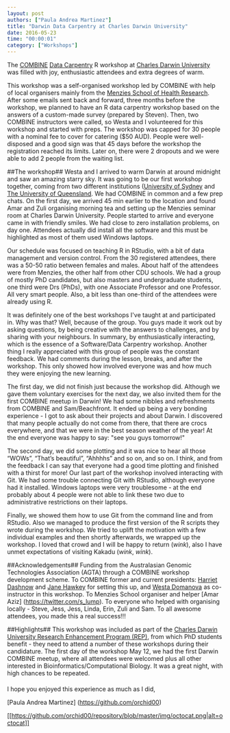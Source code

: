 ```yaml
---
layout: post
authors: ["Paula Andrea Martinez"]
title: "Darwin Data Carpentry at Charles Darwin University"
date: 2016-05-23
time: "00:00:01"
category: ["Workshops"]
---
```

The [COMBINE](https://combine.org.au/) [Data Carpentry](http://www.datacarpentry.org/) R workshop at 
[Charles Darwin University](http://www.cdu.edu.au/) was filled with joy, enthusiastic attendees 
and extra degrees of warm.

This workshop was a self-organised workshop led by COMBINE with help of local organisers mainly 
from the [Menzies School of Health Research](http://www.menzies.edu.au/). After some emails sent back 
and forward, three months before the workshop, we planned to have an R data carpentry workshop based 
on the answers of a custom-made survey (prepared by Steven). Then, two COMBINE instructors were called, 
so Westa and I volunteered for this workshop and started with preps. The workshop was capped for 30 people
with a nominal fee to cover for catering ($50 AUD). People were well-disposed and a good sign was that 
45 days before the workshop the registration reached its limits. Later on, there were 2 dropouts and we
were able to add 2 people from the waiting list.

##The workshop##
Westa and I arrived to warm Darwin at around midnight and saw an amazing starry sky. It was going 
to be our first workshop together, coming from two different institutions ([University of Sydney](https://sydney.edu.au/) 
and [The University of Queensland](http://www.uq.edu.au/). We had COMBINE in common and a few prep chats. On the 
first day, we arrived 45 min earlier to the location and found Amar and Zuli organising 
morning tea and setting up the Menzies seminar room at Charles Darwin University. People started to arrive 
and everyone came in with friendly smiles. We had close to zero installation problems, on day one. 
Attendees actually did install all the software and this must be highlighted as most of them used Windows laptops.

Our schedule was focused on teaching R in RStudio, with a bit of data management and version control. 
From the 30 registered attendees, there was a 50-50 ratio between females and males. About half of 
the attendees were from Menzies, the other half from other CDU schools. We had a group of mostly 
PhD candidates, but also masters and undergraduate students, one third were Drs (PhDs), with one Associate 
Professor and one Professor. All very smart people. Also, a bit less than one-third of the attendees 
were already using R. 

It was definitely one of the best workshops I've taught at and participated in. Why was that? 
Well, because of the group. You guys made it work out by asking questions, by being 
creative with the answers to challenges, and by sharing with your neighbours. In summary, 
by enthusiastically interacting, which is the essence of a Software/Data Carpentry workshop. 
Another thing I really appreciated with this group of people was the constant feedback. We had 
comments during the lesson, breaks, and after the workshop. This only showed how involved everyone 
was and how much they were enjoying the new learning.

The first day, we did not finish just because the workshop did. Although we gave them voluntary exercises 
for the next day, we also invited them for the first COMBINE meetup in Darwin! We had some nibbles 
and refreshments from COMBINE and Sam/Beachfront. It ended up being a very bonding experience - I got 
to ask about their projects and about Darwin. I discovered that many people actually do not come from there, 
that there are crocs everywhere, and that we were in the best season weather of the year! At the end everyone 
was happy to say: "see you guys tomorrow!"

The second day, we did some plotting and it was nice to hear all those “WOWs”, “That’s beautiful”, 
“Ahhhhs” and so on, and so on. I think, and from the feedback I can say that everyone had a 
good time plotting and finished with a thirst for more! Our last part of the workshop involved 
interacting with Git. We had some trouble connecting Git with RStudio, although everyone had it 
installed. Windows laptops were very troublesome - at the end probably about 4 people were not able 
to link these two due to administrative restrictions on their laptops. 

Finally, we showed them how to use Git from the command line and from RStudio. Also we managed to produce 
the first version of the R scripts they wrote during the workshop. 
We tried to uplift the motivation with a few individual examples and then shortly afterwards, we wrapped up the workshop. 
I loved that crowd and I will be happy to return (*wink*), also I have unmet expectations of 
visiting Kakadu (*wink*, *wink*).

##Acknowledgements##
Funding from the Australasian Genomic Technologies Association (AGTA) through a COMBINE workshop development scheme. 
To COMBINE former and current presidents: [Harriet Dashnow](https://github.com/hdashnow) and [Jane Hawkey](https://github.com/jhawkey) 
for setting this up, and [Westa Domanova](https://github.com/WestaD) as co-instructor in this workshop. 
To Menzies School organiser and helper [Amar Aziz] (https://twitter.com/s_lump). 
To everyone who helped with organising locally - Steve, Jess, Jess, Linda, Erin, Zuli and Sam. To all 
awesome attendees, you made this a real success!!!

##Highlights##
This workshop was included as part of the [Charles Darwin University Research Enhancement Program (REP)](http://www.cdu.edu.au/research/ori/research-enhancement-program), 
from which PhD students benefit - they need to attend a number of these workshops during their candidature.
The first day of the workshop May 12, we had the first Darwin COMBINE meetup, where all attendees 
were welcomed plus all other interested in Bioinformatics/Computational Biology. It was a great night, 
with high chances to be repeated.

####

I hope you enjoyed this experience as much as I did, 

[Paula Andrea Martinez] (https://github.com/orchid00)

[[https://github.com/orchid00/repository/blob/master/img/octocat.png|alt=octocat]]
